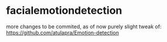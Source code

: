 # facialemotiondetection
 
more changes to be commited, as of now purely slight tweak of: https://github.com/atulapra/Emotion-detection
